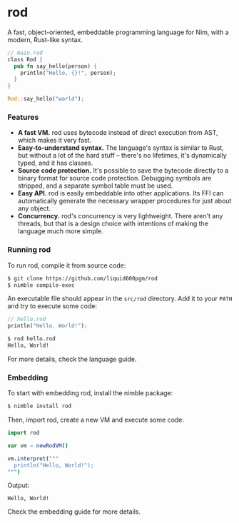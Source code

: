 # rod

A fast, object-oriented, embeddable programming language for Nim,
with a modern, Rust-like syntax.

```rust
// main.rod
class Rod {
  pub fn say_hello(person) {
    println("Hello, {}!", person);
  }
}

Rod::say_hello("world");
```

### Features
 - **A fast VM.** rod uses bytecode instead of direct execution from AST, which
   makes it very fast.
 - **Easy-to-understand syntax.** The language's syntax is similar to Rust,
   but without a lot of the hard stuff – there's no lifetimes,
   it's dynamically typed, and it has classes.
 - **Source code protection.** It's possible to save the bytecode directly to a
   binary format for source code protection. Debugging symbols are stripped,
   and a separate symbol table must be used.
 - **Easy API.** rod is easily embeddable into other applications. Its FFI
   can automatically generate the necessary wrapper procedures for just about
   any object.
 - **Concurrency.** rod's concurrency is very lightweight. There aren't any
   threads, but that is a design choice with intentions of making the language
   much more simple.

### Running rod
To run rod, compile it from source code:
```sh
$ git clone https://github.com/liquid600pgm/rod
$ nimble compile-exec
```
An executable file should appear in the `src/rod` directory. Add it to your
`PATH` and try to execute some code:
```rust
// hello.rod
println("Hello, World!");
```
```sh
$ rod hello.rod
Hello, World!
```
For more details, check the language guide.

### Embedding
To start with embedding rod, install the nimble package:
```sh
$ nimble install rod
```
Then, import rod, create a new VM and execute some code:
```nim
import rod

var vm = newRodVM()

vm.interpret("""
  println("Hello, World!");
""")
```
Output:
```
Hello, World!
```
Check the embedding guide for more details.
